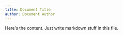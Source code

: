 ```yaml
---
title: Document Title
author: Document Author
---
```


Here's the content. Just write markdown stuff in this file.
